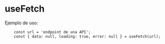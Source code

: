 # useFetch

Ejemplo de uso:
```
    const url = 'endpoint de una API';
    const { data: null, loading: true, error: null } = useFetch(url);
```